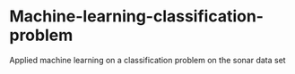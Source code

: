 # Machine-learning-classification-problem
Applied machine learning on a classification problem on the sonar data set
